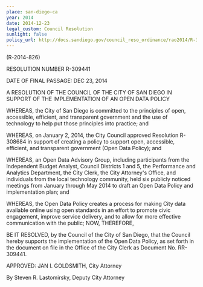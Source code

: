 ```yaml
---
place: san-diego-ca
year: 2014
date: 2014-12-23
legal_custom: Council Resolution
sunlight: false
policy_url: http://docs.sandiego.gov/council_reso_ordinance/rao2014/R-309441.pdf
---
```


(R-2014-826)

RESOLUTION NUMBER R-309441

DATE OF FINAL PASSAGE: DEC 23, 2014

A RESOLUTION OF THE COUNCIL OF THE CITY OF SAN DIEGO IN SUPPORT OF THE IMPLEMENTATION OF AN OPEN DATA POLICY

WHEREAS, the City of San Diego is committed to the principles of open, accessible,
efficient, and transparent government and the use of technology to help put those principles
into practice; and

WHEREAS, on January 2, 2014, the City Council approved Resolution R-308684 in
support of creating a policy to support open, accessible, efficient, and transparent government
(Open Data Policy); and

WHEREAS, an Open Data Advisory Group, including participants from the Independent
Budget Analyst, Council Districts 1 and 5, the Performance and Analytics Department, the City
Clerk, the City Attorney's Office, and individuals from the local technology community, held six
publicly noticed meetings from January through May 2014 to draft an Open Data Policy and
implementation plan; and

WHEREAS, the Open Data Policy creates a process for making City data available
online using open standards in an effort to promote civic engagement, improve service delivery,
and to allow for more effective communication with the public; NOW, THEREFORE,

BE IT RESOLVED, by the Council of the City of San Diego, that the Council hereby
supports the implementation of the Open Data Policy, as set forth in the document on file in the
Office of the City Clerk as Document No. RR-309441.

APPROVED: JAN I. GOLDSMITH, City Attorney

By Steven R. Lastomirsky, Deputy City Attorney
